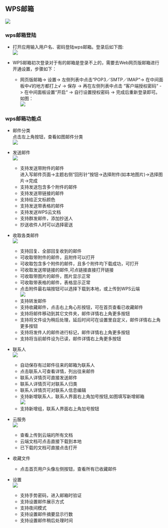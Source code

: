## WPS邮箱
![](../pic/soft/WPSEmail_demo1.png)

### wps邮箱登陆
   - 打开应用输入用户名、密码登陆wps邮箱。登录后如下图:  
![](../pic/soft/WPSEmail_demo2.png)

   - WPS邮箱初次登录对于有的邮箱是登录不上的，需要去Web网页版邮箱进行开通设置，步骤如下：
      - 网页版邮箱-> 设置-> 左侧列表中点击“POP3／SMTP／IMAP“-> 在中间面板中√的地方都打上√ -> 保存 -> 再在左侧列表中点击 “客户端授权密码“ -> 在中间面板设置“开启“ -> 自行设置授权密码 -> 完成后重新登录即可。如图：  
![](../pic/soft/WPSEmail_popsetting.png)

### wps邮箱功能点
   - 邮件分类  
   点击左上角按钮，查看如图邮件分类  
![](../pic/soft/WPSEmail_classify.png)

   - 发送邮件  
![](../pic/soft/WPSEmail_sendmail.png)

      - 支持发送带附件的邮件  
进入写邮件页面->主题右侧“回形针“按钮->选择附件(如本地图片)->选择图片->完成
      - 支持发送包含多个附件的邮件
      - 支持发送带链接的邮件
      - 支持给正文标颜色
      - 支持发送带表格的邮件
      - 支持发送WPS云文档
      - 支持群发邮件，添加抄送人
      - 抄送收件人时可以选择密送
   - 收取各类邮件  
![](../pic/soft/WPSEmail_receivemail.png)

      - 支持回复、全部回复收到的邮件
      - 可收取带附件的邮件，且附件可以打开
      - 可收取包含多个附件的邮件，且多个附件均下载成功，可打开
      - 可收取发送带链接的邮件,可点链接直接打开链接
      - 可收取带图片的邮件，图片显示正常
      - 可收取带表格的邮件，表格显示正常
      - 点击附件最右端按钮可以选择下载到本地，或上传到WPS云端  
![](../pic/soft/WPSEmail_downloads.png)
      - 支持转发邮件
      - 支持收藏邮件，点击右上角心形按钮，可在首页查看已收藏邮件
      - 支持将邮件移动到其它文件夹，邮件详情右上角更多按钮
      - 支持将文件设为稍后处理，延后时间可在设置里自定义，邮件详情右上角更多按钮
      - 支持将发件人的邮件进行标记，邮件详情右上角更多按钮
      - 支持将当前邮件设为已读，邮件详情右上角更多按钮
   - 联系人  
![](../pic/soft/WPSEmail_contacts.png)

      - 自动保存有过邮件往来的邮箱为联系人
      - 点击联系人可查看详情，列出往来邮件
      - 联系人详情页可直接发送邮件
      - 联系人详情页可对联系人归类
      - 联系人详情页可对联系人信息编辑
      - 支持新增联系人，联系人界面右上角加号按钮,如图填写新增邮箱  
![](../pic/soft/WPSEmail_addContact.png)
      - 支持新增组，联系人界面右上角加号按钮
   - 云服务  
![](../pic/soft/WPSEmail_cloud.png)

      - 查看上传到云端的所有文档
      - 云端文档可点击直接下载到本地
      - 已下载的文档可直接点击打开
   - 收藏文件
      - 点击首页用户头像左侧按钮，查看所有已收藏邮件
   - 设置  
![](../pic/soft/WPSEmail_setting.png)

      - 支持手势密码，进入邮箱时验证
      - 支持设置邮件展示方式
      - 支持夜间模式
      - 支持设置邮件摘要显示行数
      - 支持设置邮件稍后处理时间
